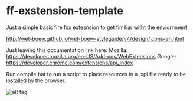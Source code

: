 # ff-exstension-template
Just a simple basic fire fox extesnsion to get fimiliar witht the enviornment

http://wet-boew.github.io/wet-boew-styleguide/v4/design/icons-en.html

Just leaving this documentation link here:
Mozilla:
https://developer.mozilla.org/en-US/Add-ons/WebExtensions
Google:
https://developer.chrome.com/extensions/api_index

Run compile.bat to run a script to place resources in a .xpi file ready to be installed by the browser.

![alt tag](https://raw.githubusercontent.com/Emil-A/ff-exstension-template/master/images/screenshot.png)

